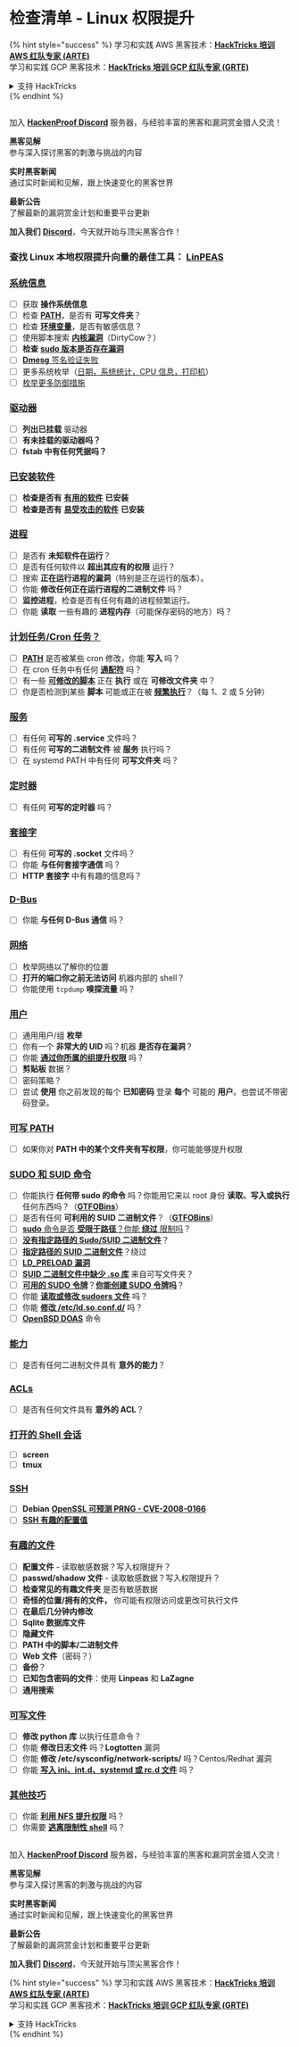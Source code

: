 # 检查清单 - Linux 权限提升

{% hint style="success" %}
学习和实践 AWS 黑客技术：<img src="/.gitbook/assets/arte.png" alt="" data-size="line">[**HackTricks 培训 AWS 红队专家 (ARTE)**](https://training.hacktricks.xyz/courses/arte)<img src="/.gitbook/assets/arte.png" alt="" data-size="line">\
学习和实践 GCP 黑客技术：<img src="/.gitbook/assets/grte.png" alt="" data-size="line">[**HackTricks 培训 GCP 红队专家 (GRTE)**<img src="/.gitbook/assets/grte.png" alt="" data-size="line">](https://training.hacktricks.xyz/courses/grte)

<details>

<summary>支持 HackTricks</summary>

* 查看 [**订阅计划**](https://github.com/sponsors/carlospolop)!
* **加入** 💬 [**Discord 群组**](https://discord.gg/hRep4RUj7f) 或 [**电报群组**](https://t.me/peass) 或 **关注** 我们的 **Twitter** 🐦 [**@hacktricks\_live**](https://twitter.com/hacktricks\_live)**.**
* **通过向** [**HackTricks**](https://github.com/carlospolop/hacktricks) 和 [**HackTricks Cloud**](https://github.com/carlospolop/hacktricks-cloud) github 仓库提交 PR 分享黑客技巧。

</details>
{% endhint %}

<figure><img src="../.gitbook/assets/image (380).png" alt=""><figcaption></figcaption></figure>

加入 [**HackenProof Discord**](https://discord.com/invite/N3FrSbmwdy) 服务器，与经验丰富的黑客和漏洞赏金猎人交流！

**黑客见解**\
参与深入探讨黑客的刺激与挑战的内容

**实时黑客新闻**\
通过实时新闻和见解，跟上快速变化的黑客世界

**最新公告**\
了解最新的漏洞赏金计划和重要平台更新

**加入我们** [**Discord**](https://discord.com/invite/N3FrSbmwdy)，今天就开始与顶尖黑客合作！

### **查找 Linux 本地权限提升向量的最佳工具：** [**LinPEAS**](https://github.com/carlospolop/privilege-escalation-awesome-scripts-suite/tree/master/linPEAS)

### [系统信息](privilege-escalation/#system-information)

* [ ] 获取 **操作系统信息**
* [ ] 检查 [**PATH**](privilege-escalation/#path)，是否有 **可写文件夹**？
* [ ] 检查 [**环境变量**](privilege-escalation/#env-info)，是否有敏感信息？
* [ ] 使用脚本搜索 [**内核漏洞**](privilege-escalation/#kernel-exploits)（DirtyCow？）
* [ ] **检查** [**sudo 版本是否存在漏洞**](privilege-escalation/#sudo-version)
* [ ] [**Dmesg** 签名验证失败](privilege-escalation/#dmesg-signature-verification-failed)
* [ ] 更多系统枚举（[日期，系统统计，CPU 信息，打印机](privilege-escalation/#more-system-enumeration)）
* [ ] [枚举更多防御措施](privilege-escalation/#enumerate-possible-defenses)

### [驱动器](privilege-escalation/#drives)

* [ ] **列出已挂载** 驱动器
* [ ] **有未挂载的驱动器吗？**
* [ ] **fstab 中有任何凭据吗？**

### [**已安装软件**](privilege-escalation/#installed-software)

* [ ] **检查是否有** [**有用的软件**](privilege-escalation/#useful-software) **已安装**
* [ ] **检查是否有** [**易受攻击的软件**](privilege-escalation/#vulnerable-software-installed) **已安装**

### [进程](privilege-escalation/#processes)

* [ ] 是否有 **未知软件在运行**？
* [ ] 是否有任何软件以 **超出其应有的权限** 运行？
* [ ] 搜索 **正在运行进程的漏洞**（特别是正在运行的版本）。
* [ ] 你能 **修改任何正在运行进程的二进制文件** 吗？
* [ ] **监控进程**，检查是否有任何有趣的进程频繁运行。
* [ ] 你能 **读取** 一些有趣的 **进程内存**（可能保存密码的地方）吗？

### [计划任务/Cron 任务？](privilege-escalation/#scheduled-jobs)

* [ ] [**PATH**](privilege-escalation/#cron-path) 是否被某些 cron 修改，你能 **写入** 吗？
* [ ] 在 cron 任务中有任何 [**通配符**](privilege-escalation/#cron-using-a-script-with-a-wildcard-wildcard-injection) 吗？
* [ ] 有一些 [**可修改的脚本**](privilege-escalation/#cron-script-overwriting-and-symlink) 正在 **执行** 或在 **可修改文件夹** 中？
* [ ] 你是否检测到某些 **脚本** 可能或正在被 [**频繁执行**](privilege-escalation/#frequent-cron-jobs)？（每 1、2 或 5 分钟）

### [服务](privilege-escalation/#services)

* [ ] 有任何 **可写的 .service** 文件吗？
* [ ] 有任何 **可写的二进制文件** 被 **服务** 执行吗？
* [ ] 在 systemd PATH 中有任何 **可写文件夹** 吗？

### [定时器](privilege-escalation/#timers)

* [ ] 有任何 **可写的定时器** 吗？

### [套接字](privilege-escalation/#sockets)

* [ ] 有任何 **可写的 .socket** 文件吗？
* [ ] 你能 **与任何套接字通信** 吗？
* [ ] **HTTP 套接字** 中有有趣的信息吗？

### [D-Bus](privilege-escalation/#d-bus)

* [ ] 你能 **与任何 D-Bus 通信** 吗？

### [网络](privilege-escalation/#network)

* [ ] 枚举网络以了解你的位置
* [ ] **打开的端口你之前无法访问** 机器内部的 shell？
* [ ] 你能使用 `tcpdump` **嗅探流量** 吗？

### [用户](privilege-escalation/#users)

* [ ] 通用用户/组 **枚举**
* [ ] 你有一个 **非常大的 UID** 吗？机器 **是否存在漏洞**？
* [ ] 你能 [**通过你所属的组提升权限**](privilege-escalation/interesting-groups-linux-pe/) 吗？
* [ ] **剪贴板** 数据？
* [ ] 密码策略？
* [ ] 尝试 **使用** 你之前发现的每个 **已知密码** 登录 **每个** 可能的 **用户**。也尝试不带密码登录。

### [可写 PATH](privilege-escalation/#writable-path-abuses)

* [ ] 如果你对 **PATH 中的某个文件夹有写权限**，你可能能够提升权限

### [SUDO 和 SUID 命令](privilege-escalation/#sudo-and-suid)

* [ ] 你能执行 **任何带 sudo 的命令** 吗？你能用它来以 root 身份 **读取、写入或执行** 任何东西吗？（[**GTFOBins**](https://gtfobins.github.io)）
* [ ] 是否有任何 **可利用的 SUID 二进制文件**？（[**GTFOBins**](https://gtfobins.github.io)）
* [ ] [**sudo** 命令是否 **受限于路径**？你能 **绕过** 限制吗](privilege-escalation/#sudo-execution-bypassing-paths)？
* [ ] [**没有指定路径的 Sudo/SUID 二进制文件**](privilege-escalation/#sudo-command-suid-binary-without-command-path)？
* [ ] [**指定路径的 SUID 二进制文件**](privilege-escalation/#suid-binary-with-command-path)？绕过
* [ ] [**LD\_PRELOAD 漏洞**](privilege-escalation/#ld\_preload)
* [ ] [**SUID 二进制文件中缺少 .so 库**](privilege-escalation/#suid-binary-so-injection) 来自可写文件夹？
* [ ] [**可用的 SUDO 令牌**](privilege-escalation/#reusing-sudo-tokens)？[**你能创建 SUDO 令牌吗**](privilege-escalation/#var-run-sudo-ts-less-than-username-greater-than)？
* [ ] 你能 [**读取或修改 sudoers 文件**](privilege-escalation/#etc-sudoers-etc-sudoers-d) 吗？
* [ ] 你能 [**修改 /etc/ld.so.conf.d/**](privilege-escalation/#etc-ld-so-conf-d) 吗？
* [ ] [**OpenBSD DOAS**](privilege-escalation/#doas) 命令

### [能力](privilege-escalation/#capabilities)

* [ ] 是否有任何二进制文件具有 **意外的能力**？

### [ACLs](privilege-escalation/#acls)

* [ ] 是否有任何文件具有 **意外的 ACL**？

### [打开的 Shell 会话](privilege-escalation/#open-shell-sessions)

* [ ] **screen**
* [ ] **tmux**

### [SSH](privilege-escalation/#ssh)

* [ ] **Debian** [**OpenSSL 可预测 PRNG - CVE-2008-0166**](privilege-escalation/#debian-openssl-predictable-prng-cve-2008-0166)
* [ ] [**SSH 有趣的配置值**](privilege-escalation/#ssh-interesting-configuration-values)

### [有趣的文件](privilege-escalation/#interesting-files)

* [ ] **配置文件** - 读取敏感数据？写入权限提升？
* [ ] **passwd/shadow 文件** - 读取敏感数据？写入权限提升？
* [ ] **检查常见的有趣文件夹** 是否有敏感数据
* [ ] **奇怪的位置/拥有的文件，** 你可能有权限访问或更改可执行文件
* [ ] **在最后几分钟内修改**
* [ ] **Sqlite 数据库文件**
* [ ] **隐藏文件**
* [ ] **PATH 中的脚本/二进制文件**
* [ ] **Web 文件**（密码？）
* [ ] **备份**？
* [ ] **已知包含密码的文件**：使用 **Linpeas** 和 **LaZagne**
* [ ] **通用搜索**

### [**可写文件**](privilege-escalation/#writable-files)

* [ ] **修改 python 库** 以执行任意命令？
* [ ] 你能 **修改日志文件** 吗？**Logtotten** 漏洞
* [ ] 你能 **修改 /etc/sysconfig/network-scripts/** 吗？Centos/Redhat 漏洞
* [ ] 你能 [**写入 ini、int.d、systemd 或 rc.d 文件**](privilege-escalation/#init-init-d-systemd-and-rc-d) 吗？

### [**其他技巧**](privilege-escalation/#other-tricks)

* [ ] 你能 [**利用 NFS 提升权限**](privilege-escalation/#nfs-privilege-escalation) 吗？
* [ ] 你需要 [**逃离限制性 shell**](privilege-escalation/#escaping-from-restricted-shells) 吗？

<figure><img src="../.gitbook/assets/image (380).png" alt=""><figcaption></figcaption></figure>

加入 [**HackenProof Discord**](https://discord.com/invite/N3FrSbmwdy) 服务器，与经验丰富的黑客和漏洞赏金猎人交流！

**黑客见解**\
参与深入探讨黑客的刺激与挑战的内容

**实时黑客新闻**\
通过实时新闻和见解，跟上快速变化的黑客世界

**最新公告**\
了解最新的漏洞赏金计划和重要平台更新

**加入我们** [**Discord**](https://discord.com/invite/N3FrSbmwdy)，今天就开始与顶尖黑客合作！

{% hint style="success" %}
学习和实践 AWS 黑客技术：<img src="/.gitbook/assets/arte.png" alt="" data-size="line">[**HackTricks 培训 AWS 红队专家 (ARTE)**](https://training.hacktricks.xyz/courses/arte)<img src="/.gitbook/assets/arte.png" alt="" data-size="line">\
学习和实践 GCP 黑客技术：<img src="/.gitbook/assets/grte.png" alt="" data-size="line">[**HackTricks 培训 GCP 红队专家 (GRTE)**<img src="/.gitbook/assets/grte.png" alt="" data-size="line">](https://training.hacktricks.xyz/courses/grte)

<details>

<summary>支持 HackTricks</summary>

* 查看 [**订阅计划**](https://github.com/sponsors/carlospolop)!
* **加入** 💬 [**Discord 群组**](https://discord.gg/hRep4RUj7f) 或 [**电报群组**](https://t.me/peass) 或 **关注** 我们的 **Twitter** 🐦 [**@hacktricks\_live**](https://twitter.com/hacktricks\_live)**.**
* **通过向** [**HackTricks**](https://github.com/carlospolop/hacktricks) 和 [**HackTricks Cloud**](https://github.com/carlospolop/hacktricks-cloud) github 仓库提交 PR 分享黑客技巧。

</details>
{% endhint %}
